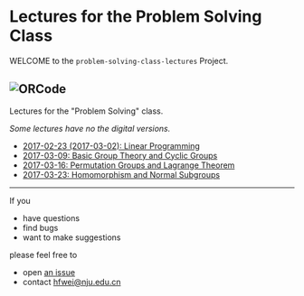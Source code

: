 # Lectures for the Problem Solving Class

WELCOME to the `problem-solving-class-lectures` Project.

![ORCode](https://github.com/hengxin/problem-solving-class-lectures/blob/master/2015/2017spring-4th-semester/3-permutation-group-lagrange-theorem/rotational-symmetries-tutorial/figs/orcode.png)
---

Lectures for the "Problem Solving" class.

*Some lectures have no the digital versions.*

- [2017-02-23 (2017-03-02): Linear Programming](https://github.com/hengxin/problem-solving-class-lectures/tree/master/2015/2017spring-4th-semester/1-linear-programming)
- [2017-03-09: Basic Group Theory and Cyclic Groups](https://github.com/hengxin/problem-solving-class-lectures/tree/master/2015/2017spring-4th-semester/2-basic-group-theory-cyclic-groups)
- [2017-03-16: Permutation Groups and Lagrange Theorem](https://github.com/hengxin/problem-solving-class-lectures/tree/master/2015/2017spring-4th-semester/3-permutation-group-lagrange-theorem)
- [2017-03-23: Homomorphism and Normal Subgroups](https://github.com/hengxin/problem-solving-class-lectures/tree/master/2015/2017spring-4th-semester/4-homomorphisms-normal-subgroups)

---

If you

- have questions
- find bugs
- want to make suggestions

please feel free to 

- open [an issue](https://github.com/hengxin/problem-solving-class-lectures/issues) 
- contact hfwei@nju.edu.cn
